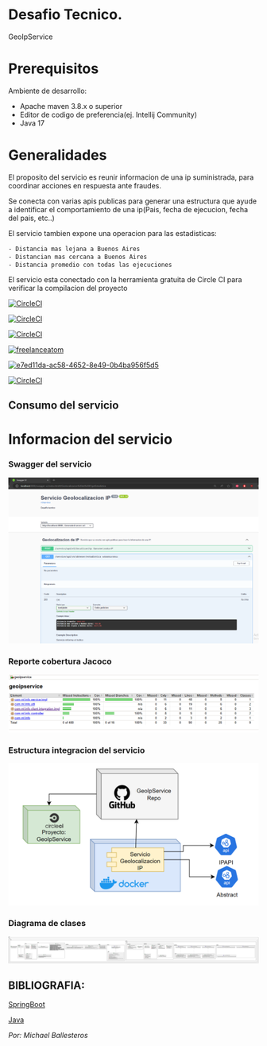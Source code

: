 # Desafio Tecnico.

GeoIpService

# Prerequisitos

Ambiente de desarrollo:
- Apache maven 3.8.x o superior
- Editor de codigo de preferencia(ej. Intellij Community)
- Java 17

# Generalidades

El proposito del servicio es reunir informacion de una ip suministrada, para coordinar acciones en respuesta ante fraudes.

Se conecta con varias apis publicas para generar una estructura que ayude a identificar el comportamiento de una ip(Pais, fecha de ejecucion, fecha del pais, etc..)

El servicio tambien expone una operacion para las estadisticas:

    - Distancia mas lejana a Buenos Aires
    - Distancian mas cercana a Buenos Aires
    - Distancia promedio con todas las ejecuciones

El servicio esta conectado con la herramienta gratuita de Circle CI para verificar la compilacion del proyecto

[![CircleCI](https://circleci.com/gh/circleci/circleci-docs/tree/teesloane-patch-5.svg?style=svg)](https://circleci.com/gh/circleci/circleci-docs/?branch=teesloane-patch-5)

[![CircleCI](https://circleci.com/gh/FreelancerATMOS/geoipservice?style=svg)](https://app.circleci.com/pipelines/circleci/bd0b3675-cd1e-482f-bb81-8911af703de4)


[![CircleCI](https://circleci.com/gh/circleci/circleci-docs.svg?style=svg)](https://circleci.com/gh/circleci/circleci-docs)

[![freelanceatom](https://circleci.com/gh/freelanceatom/GeoIpService.svg?style=svg)](https://circleci.com/gh/freelanceatom/GeoIpService)


[![e7ed11da-ac58-4652-8e49-0b4ba956f5d5](https://circleci.com/gh/e7ed11da-ac58-4652-8e49-0b4ba956f5d5/GeoIpService.svg?style=svg)](https://circleci.com/gh/e7ed11da-ac58-4652-8e49-0b4ba956f5d5/GeoIpService)


[![CircleCI](https://circleci.com/gh/freelanceatom/GeoIpService.svg?style=svg)](https://circleci.com/gh/freelanceatom/GeoIpService)

## Consumo del servicio



# Informacion del servicio

### Swagger del servicio
![](asset/Swagger.png)

### Reporte cobertura Jacoco
![](asset/Jacoco.png)

### Estructura integracion del servicio
![](asset/Estructura.png)

### Diagrama de clases
![](asset/DiagramaDeClases.png)



## BIBLIOGRAFIA:

[SpringBoot](https://spring.io/projects/spring-boot)

[Java](https://www.java.com/es/)


*Por: Michael Ballesteros*
